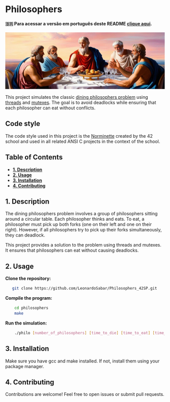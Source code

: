 # Philosophers
####   🇧🇷 Para acessar a versão em português deste README [clique aqui](https://github.com/LeonardoSabar/Philosophers_42SP/blob/main/README-PTBR.md).
<p align="center">
<img src="https://github.com/LeonardoSabar/Philosophers_42SP/blob/GitHub_Version/utils/philos.jpeg" width="800px" alt="mandatory"/><br>
</p>

This project simulates the classic [dining philosophers problem](https://en.wikipedia.org/wiki/Dining_philosophers_problem) using [threads](https://en.wikipedia.org/wiki/Thread_(computing)) and [mutexes](https://en.wikipedia.org/wiki/Mutual_exclusion). The goal is to avoid deadlocks while ensuring that each philosopher can eat without conflicts.

## Code style
The code style used in this project is the [Norminette](https://github.com/42School/norminette) created by the 42 school and used in all related ANSI C projects in the context of the school.

## Table of Contents

- [**1. Description**](#1-description)
- [**2. Usage**](#2-Usage)
- [**3. Installation**](#3-installation)
- [**4. Contributing**](#4-contributing)

## 1. Description

The dining philosophers problem involves a group of philosophers sitting around a circular table. Each philosopher thinks and eats. To eat, a philosopher must pick up both forks (one on their left and one on their right). However, if all philosophers try to pick up their forks simultaneously, they can deadlock.

This project provides a solution to the problem using threads and mutexes. It ensures that philosophers can eat without causing deadlocks.

## 2. Usage

**Clone the repository:**
```sh
   git clone https://github.com/LeonardoSabar/Philosophers_42SP.git
```

**Compile the program:**
```sh
    cd philosophers
    make
```

**Run the simulation:**
```sh
    ./philo [number_of_philosophers] [time_to_die] [time_to_eat] [time_to_sleep] [number_of_times_each_philosopher_must_eat]
```

## 3. Installation
Make sure you have gcc and make installed. If not, install them using your package manager.

## 4. Contributing
Contributions are welcome! Feel free to open issues or submit pull requests.

